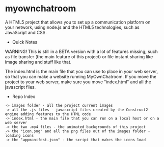 # myownchatroom
A HTML5 project that allows you to set up a communication platform on your network, using node.js and the HTML5 technologies, such as JavaScript and CSS.

- Quick Notes 

WARNING! This is still in a BETA version with a lot of features missing, such as file transfer (the main feature of this project) or file instant sharing like image sharing and stuff like that.

The index.html is the main file that you can use to place in your web server, so that you can make a website running MyOwnChatroom.
If you move the project to your web server, make sure you move "index.html" and all the javascript files. 

- Repo Index 

```
-> images folder - all the project current images
-> all the .js files - javascript files created by the Construct2 engine adding features to the HTML code
-> index.html - the main file that you can run on a local host or on a web server
-> the two .mp4 files - the animated backgrounds of this project
-> the "icon.png" and all the png files out of the images folder - loading icons
-> the "appmanifest.json" - the script that makes the icons load
